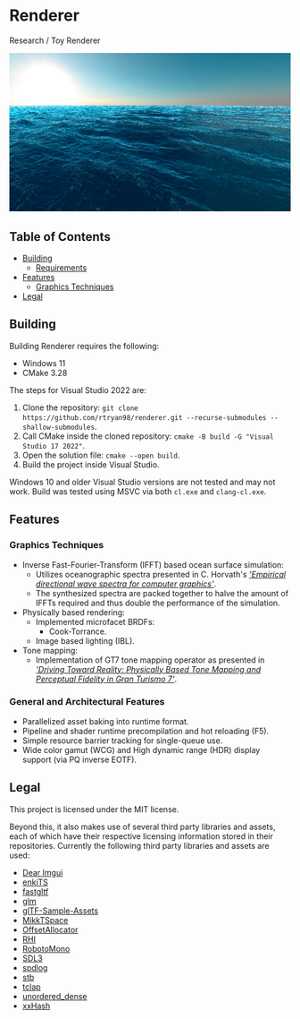 # Renderer
Research / Toy Renderer

![Ocean Rendering and LOD](https://raw.githubusercontent.com/rtryan98/renderer/refs/heads/main/docs/assets/renderer_ocean.png)

## Table of Contents
- [Building](#building)
    - [Requirements](#requirements)
- [Features](#features)
    - [Graphics Techniques](#graphics-techniques)
- [Legal](#legal)

## Building
Building Renderer requires the following:
- Windows 11
- CMake 3.28

The steps for Visual Studio 2022 are:
1. Clone the repository: `git clone https://github.com/rtryan98/renderer.git --recurse-submodules --shallow-submodules`.
2. Call CMake inside the cloned repository: `cmake -B build -G "Visual Studio 17 2022"`.
3. Open the solution file: `cmake --open build`.
4. Build the project inside Visual Studio.

Windows 10 and older Visual Studio versions are not tested and may not work. Build was tested using MSVC via both `cl.exe` and `clang-cl.exe`.

## Features
### Graphics Techniques
- Inverse Fast-Fourier-Transform (IFFT) based ocean surface simulation:
    - Utilizes oceanographic spectra presented in C. Horvath's [*'Empirical directional wave spectra for computer graphics'*](https://dl.acm.org/doi/10.1145/2791261.2791267).
    - The synthesized spectra are packed together to halve the amount of IFFTs required and thus double the performance of the simulation.
- Physically based rendering:
    - Implemented microfacet BRDFs:
        - Cook-Torrance.
    - Image based lighting (IBL).
- Tone mapping:
    - Implementation of GT7 tone mapping operator as presented in [*'Driving Toward Reality: Physically Based Tone Mapping and Perceptual Fidelity in Gran Turismo 7'*](https://blog.selfshadow.com/publications/s2025-shading-course/pdi/s2025_pbs_pdi_slides.pdf).
### General and Architectural Features
- Parallelized asset baking into runtime format.
- Pipeline and shader runtime precompilation and hot reloading (F5).
- Simple resource barrier tracking for single-queue use.
- Wide color gamut (WCG) and High dynamic range (HDR) display support (via PQ inverse EOTF).

## Legal
This project is licensed under the MIT license.

Beyond this, it also makes use of several third party libraries and assets, each of which have their respective licensing information stored in their repositories.
Currently the following third party libraries and assets are used:
- [Dear Imgui](https://github.com/ocornut/imgui)
- [enkiTS](https://github.com/dougbinks/enkiTS)
- [fastgltf](https://github.com/spnda/fastgltf)
- [glm](https://github.com/g-truc/glm)
- [glTF-Sample-Assets](https://github.com/KhronosGroup/glTF-Sample-Assets)
- [MikkTSpace](https://github.com/mmikk/MikkTSpace)
- [OffsetAllocator](https://github.com/sebbbi/OffsetAllocator)
- [RHI](https://github.com/rtryan98/rhi)
- [RobotoMono](https://github.com/googlefonts/RobotoMono)
- [SDL3](https://github.com/libsdl-org/SDL)
- [spdlog](https://github.com/gabime/spdlog)
- [stb](https://github.com/nothings/stb)
- [tclap](https://github.com/mirror/tclap)
- [unordered_dense](https://github.com/martinus/unordered_dense)
- [xxHash](https://github.com/Cyan4973/xxHash)
